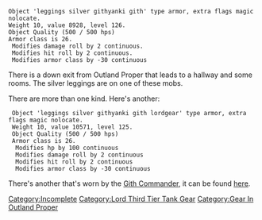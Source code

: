 `Object 'leggings silver githyanki gith' type armor, extra flags magic nolocate.`  
`Weight 10, value 8928, level 126.`  
`Object Quality (500 / 500 hps)`  
`Armor class is 26.`  
` Modifies damage roll by 2 continuous.`  
` Modifies hit roll by 2 continuous.`  
` Modifies armor class by -30 continuous`

  
There is a down exit from Outland Proper that leads to a hallway and
some rooms. The silver leggings are on one of these mobs.

There are more than one kind. Here's another:

     Object 'leggings silver githyanki gith lordgear' type armor, extra flags magic nolocate.
     Weight 10, value 10571, level 125.
     Object Quality (500 / 500 hps)
     Armor class is 26.
      Modifies hp by 100 continuous
      Modifies damage roll by 2 continuous
      Modifies hit roll by 2 continuous
      Modifies armor class by -30 continuous

There's another that's worn by the [Gith
Commander](Gith_Commander "wikilink"), it can be found
[here](Silver_Leggings_(Gith_Commander).md "wikilink").

[Category:Incomplete](Category:Incomplete "wikilink") [Category:Lord
Third Tier Tank Gear](Category:Lord_Third_Tier_Tank_Gear "wikilink")
[Category:Gear In Outland
Proper](Category:Gear_In_Outland_Proper "wikilink")
